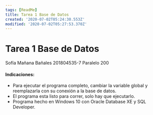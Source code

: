 ```yaml
---
tags: [ReadMe]
title: Tarea 1 Base de Datos
created: '2020-07-02T05:24:30.553Z'
modified: '2020-07-02T05:27:53.370Z'
---
```


# Tarea 1 Base de Datos

Sofía Mañana Bañales
201804535-7
Paralelo 200

#### Indicaciones:

- Para ejecutar el programa completo, cambiar la variable global <conn> y reemplazarla con su conexión a la base de datos.
- El programa esta listo para correr, solo hay que ejecutarlo.
- Programa hecho en Windows 10 con Oracle Database XE y SQL Developer.
